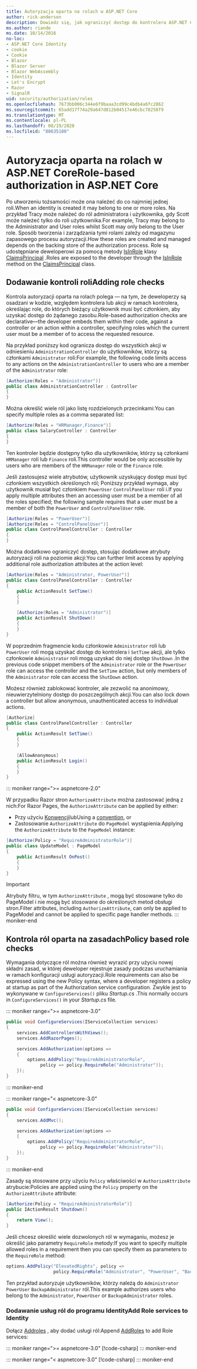 ```yaml
---
title: Autoryzacja oparta na rolach w ASP.NET Core
author: rick-anderson
description: Dowiedz się, jak ograniczyć dostęp do kontrolera ASP.NET Core i akcji, przekazując role do atrybutu Autoryzuj.
ms.author: riande
ms.date: 10/14/2016
no-loc:
- ASP.NET Core Identity
- cookie
- Cookie
- Blazor
- Blazor Server
- Blazor WebAssembly
- Identity
- Let's Encrypt
- Razor
- SignalR
uid: security/authorization/roles
ms.openlocfilehash: 7673bb006c344e6f9baaa3cd99c4bdb4a6fc2862
ms.sourcegitcommit: 65add17f74a29a647d812b04517e46cbc78258f9
ms.translationtype: MT
ms.contentlocale: pl-PL
ms.lasthandoff: 08/19/2020
ms.locfileid: "88635180"
---
```

# <a name="role-based-authorization-in-aspnet-core"></a><span data-ttu-id="19714-103">Autoryzacja oparta na rolach w ASP.NET Core</span><span class="sxs-lookup"><span data-stu-id="19714-103">Role-based authorization in ASP.NET Core</span></span>

<a name="security-authorization-role-based"></a>

<span data-ttu-id="19714-104">Po utworzeniu tożsamości może ona należeć do co najmniej jednej roli.</span><span class="sxs-lookup"><span data-stu-id="19714-104">When an identity is created it may belong to one or more roles.</span></span> <span data-ttu-id="19714-105">Na przykład Tracy może należeć do ról administratora i użytkownika, gdy Scott może należeć tylko do roli użytkownika.</span><span class="sxs-lookup"><span data-stu-id="19714-105">For example, Tracy may belong to the Administrator and User roles whilst Scott may only belong to the User role.</span></span> <span data-ttu-id="19714-106">Sposób tworzenia i zarządzania tymi rolami zależy od magazynu zapasowego procesu autoryzacji.</span><span class="sxs-lookup"><span data-stu-id="19714-106">How these roles are created and managed depends on the backing store of the authorization process.</span></span> <span data-ttu-id="19714-107">Role są udostępniane deweloperowi za pomocą metody [IsInRole](/dotnet/api/system.security.principal.genericprincipal.isinrole) klasy [ClaimsPrincipal](/dotnet/api/system.security.claims.claimsprincipal) .</span><span class="sxs-lookup"><span data-stu-id="19714-107">Roles are exposed to the developer through the [IsInRole](/dotnet/api/system.security.principal.genericprincipal.isinrole) method on the [ClaimsPrincipal](/dotnet/api/system.security.claims.claimsprincipal) class.</span></span>

## <a name="adding-role-checks"></a><span data-ttu-id="19714-108">Dodawanie kontroli roli</span><span class="sxs-lookup"><span data-stu-id="19714-108">Adding role checks</span></span>

<span data-ttu-id="19714-109">Kontrola autoryzacji oparta na rolach polega &mdash; na tym, że deweloperzy są osadzani w kodzie, względem kontrolera lub akcji w ramach kontrolera, określając role, do których bieżący użytkownik musi być członkiem, aby uzyskać dostęp do żądanego zasobu.</span><span class="sxs-lookup"><span data-stu-id="19714-109">Role-based authorization checks are declarative&mdash;the developer embeds them within their code, against a controller or an action within a controller, specifying roles which the current user must be a member of to access the requested resource.</span></span>

<span data-ttu-id="19714-110">Na przykład poniższy kod ogranicza dostęp do wszystkich akcji w odniesieniu `AdministrationController` do użytkowników, którzy są członkami `Administrator` roli:</span><span class="sxs-lookup"><span data-stu-id="19714-110">For example, the following code limits access to any actions on the `AdministrationController` to users who are a member of the `Administrator` role:</span></span>

```csharp
[Authorize(Roles = "Administrator")]
public class AdministrationController : Controller
{
}
```

<span data-ttu-id="19714-111">Można określić wiele ról jako listę rozdzielonych przecinkami:</span><span class="sxs-lookup"><span data-stu-id="19714-111">You can specify multiple roles as a comma separated list:</span></span>

```csharp
[Authorize(Roles = "HRManager,Finance")]
public class SalaryController : Controller
{
}
```

<span data-ttu-id="19714-112">Ten kontroler będzie dostępny tylko dla użytkowników, którzy są członkami `HRManager` roli lub `Finance` roli.</span><span class="sxs-lookup"><span data-stu-id="19714-112">This controller would be only accessible by users who are members of the `HRManager` role or the `Finance` role.</span></span>

<span data-ttu-id="19714-113">Jeśli zastosujesz wiele atrybutów, użytkownik uzyskujący dostęp musi być członkiem wszystkich określonych ról; Poniższy przykład wymaga, aby użytkownik musiał być członkiem `PowerUser` `ControlPanelUser` roli i.</span><span class="sxs-lookup"><span data-stu-id="19714-113">If you apply multiple attributes then an accessing user must be a member of all the roles specified; the following sample requires that a user must be a member of both the `PowerUser` and `ControlPanelUser` role.</span></span>

```csharp
[Authorize(Roles = "PowerUser")]
[Authorize(Roles = "ControlPanelUser")]
public class ControlPanelController : Controller
{
}
```

<span data-ttu-id="19714-114">Można dodatkowo ograniczyć dostęp, stosując dodatkowe atrybuty autoryzacji roli na poziomie akcji:</span><span class="sxs-lookup"><span data-stu-id="19714-114">You can further limit access by applying additional role authorization attributes at the action level:</span></span>

```csharp
[Authorize(Roles = "Administrator, PowerUser")]
public class ControlPanelController : Controller
{
    public ActionResult SetTime()
    {
    }

    [Authorize(Roles = "Administrator")]
    public ActionResult ShutDown()
    {
    }
}
```

<span data-ttu-id="19714-115">W poprzednim fragmencie kodu członkowie `Administrator` roli lub `PowerUser` roli mogą uzyskać dostęp do kontrolera i `SetTime` akcji, ale tylko członkowie `Administrator` roli mogą uzyskać do niej dostęp `ShutDown` .</span><span class="sxs-lookup"><span data-stu-id="19714-115">In the previous code snippet members of the `Administrator` role or the `PowerUser` role can access the controller and the `SetTime` action, but only members of the `Administrator` role can access the `ShutDown` action.</span></span>

<span data-ttu-id="19714-116">Możesz również zablokować kontroler, ale zezwolić na anonimowy, nieuwierzytelniony dostęp do poszczególnych akcji.</span><span class="sxs-lookup"><span data-stu-id="19714-116">You can also lock down a controller but allow anonymous, unauthenticated access to individual actions.</span></span>

```csharp
[Authorize]
public class ControlPanelController : Controller
{
    public ActionResult SetTime()
    {
    }

    [AllowAnonymous]
    public ActionResult Login()
    {
    }
}
```

::: moniker range=">= aspnetcore-2.0"

<span data-ttu-id="19714-117">W przypadku Razor stron `AuthorizeAttribute` można zastosować jedną z nich:</span><span class="sxs-lookup"><span data-stu-id="19714-117">For Razor Pages, the `AuthorizeAttribute` can be applied by either:</span></span>

* <span data-ttu-id="19714-118">Przy użyciu [Konwencji](xref:razor-pages/razor-pages-conventions#page-model-action-conventions)lub</span><span class="sxs-lookup"><span data-stu-id="19714-118">Using a [convention](xref:razor-pages/razor-pages-conventions#page-model-action-conventions), or</span></span>
* <span data-ttu-id="19714-119">Zastosowanie `AuthorizeAttribute` do `PageModel` wystąpienia:</span><span class="sxs-lookup"><span data-stu-id="19714-119">Applying the `AuthorizeAttribute` to the `PageModel` instance:</span></span>

```csharp
[Authorize(Policy = "RequireAdministratorRole")]
public class UpdateModel : PageModel
{
    public ActionResult OnPost()
    {
    }
}
```

> [!IMPORTANT]
> <span data-ttu-id="19714-120">Atrybuty filtru, w tym `AuthorizeAttribute` , mogą być stosowane tylko do PageModel i nie mogą być stosowane do określonych metod obsługi stron.</span><span class="sxs-lookup"><span data-stu-id="19714-120">Filter attributes, including `AuthorizeAttribute`, can only be applied to PageModel and cannot be applied to specific page handler methods.</span></span>
::: moniker-end

<a name="security-authorization-role-policy"></a>

## <a name="policy-based-role-checks"></a><span data-ttu-id="19714-121">Kontrola ról oparta na zasadach</span><span class="sxs-lookup"><span data-stu-id="19714-121">Policy based role checks</span></span>

<span data-ttu-id="19714-122">Wymagania dotyczące ról można również wyrazić przy użyciu nowej składni zasad, w której deweloper rejestruje zasady podczas uruchamiania w ramach konfiguracji usługi autoryzacji.</span><span class="sxs-lookup"><span data-stu-id="19714-122">Role requirements can also be expressed using the new Policy syntax, where a developer registers a policy at startup as part of the Authorization service configuration.</span></span> <span data-ttu-id="19714-123">Zwykle jest to wykonywane w `ConfigureServices()` pliku *Startup.cs* .</span><span class="sxs-lookup"><span data-stu-id="19714-123">This normally occurs in `ConfigureServices()` in your *Startup.cs* file.</span></span>

::: moniker range=">= aspnetcore-3.0"
```csharp
public void ConfigureServices(IServiceCollection services)
{
    services.AddControllersWithViews();
    services.AddRazorPages();

    services.AddAuthorization(options =>
    {
        options.AddPolicy("RequireAdministratorRole",
             policy => policy.RequireRole("Administrator"));
    });
}
```
::: moniker-end

::: moniker range="< aspnetcore-3.0"
```csharp
public void ConfigureServices(IServiceCollection services)
{
    services.AddMvc();

    services.AddAuthorization(options =>
    {
        options.AddPolicy("RequireAdministratorRole",
             policy => policy.RequireRole("Administrator"));
    });
}
```
::: moniker-end

<span data-ttu-id="19714-124">Zasady są stosowane przy użyciu `Policy` właściwości w `AuthorizeAttribute` atrybucie:</span><span class="sxs-lookup"><span data-stu-id="19714-124">Policies are applied using the `Policy` property on the `AuthorizeAttribute` attribute:</span></span>

```csharp
[Authorize(Policy = "RequireAdministratorRole")]
public IActionResult Shutdown()
{
    return View();
}
```

<span data-ttu-id="19714-125">Jeśli chcesz określić wiele dozwolonych ról w wymaganiu, możesz je określić jako parametry `RequireRole` metody:</span><span class="sxs-lookup"><span data-stu-id="19714-125">If you want to specify multiple allowed roles in a requirement then you can specify them as parameters to the `RequireRole` method:</span></span>

```csharp
options.AddPolicy("ElevatedRights", policy =>
                  policy.RequireRole("Administrator", "PowerUser", "BackupAdministrator"));
```

<span data-ttu-id="19714-126">Ten przykład autoryzuje użytkowników, którzy należą do `Administrator` `PowerUser` `BackupAdministrator` ról.</span><span class="sxs-lookup"><span data-stu-id="19714-126">This example authorizes users who belong to the `Administrator`, `PowerUser` or `BackupAdministrator` roles.</span></span>

### <a name="add-role-services-to-no-locidentity"></a><span data-ttu-id="19714-127">Dodawanie usług ról do programu Identity</span><span class="sxs-lookup"><span data-stu-id="19714-127">Add Role services to Identity</span></span>

<span data-ttu-id="19714-128">Dołącz [Addroles](/dotnet/api/microsoft.aspnetcore.identity.identitybuilder.addroles#Microsoft_AspNetCore_Identity_IdentityBuilder_AddRoles__1) , aby dodać usługi ról:</span><span class="sxs-lookup"><span data-stu-id="19714-128">Append [AddRoles](/dotnet/api/microsoft.aspnetcore.identity.identitybuilder.addroles#Microsoft_AspNetCore_Identity_IdentityBuilder_AddRoles__1) to add Role services:</span></span>

::: moniker range=">= aspnetcore-3.0"
[!code-csharp[](roles/samples/3_0/Startup.cs?name=snippet&highlight=7)]
::: moniker-end

::: moniker range="< aspnetcore-3.0"
[!code-csharp[](roles/samples/2_2/Startup.cs?name=snippet&highlight=7)]
::: moniker-end

